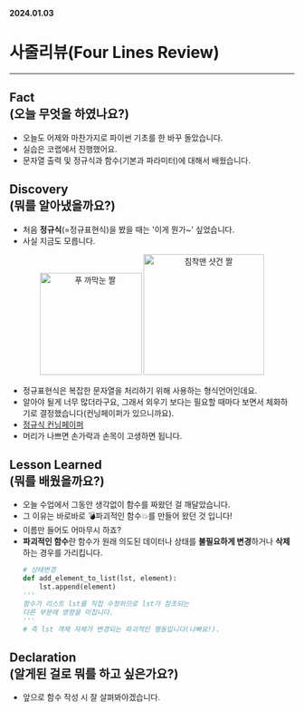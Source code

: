 **2024.01.03**
# 사줄리뷰(Four Lines Review) 
---

## Fact<br>(오늘 무엇을 하였나요?)</br>
- 오늘도 어제와 마찬가지로 파이썬 기초를 한 바꾸 돌았습니다.
- 실습은 코랩에서 진행했어요.
- 문자열 출력 및 정규식과 함수(기본과 파라미터)에 대해서 배웠습니다.

## Discovery<br>(뭐를 알아냈을까요?)</br>
- 처음 **정규식**(=정규표현식)을 봤을 때는 '이게 뭔가~' 싶었습니다.
- 사실 지금도 모릅니다.

<figure style="text-align: center;">
    <img src="https://github.com/user-attachments/assets/9d435e3b-6102-46be-906a-14067737faa7" alt="푸 까막눈 짤" width="180">
    <img src="https://github.com/user-attachments/assets/0878044a-0550-4c3c-bc88-a1b1c926ee07" alt="침착맨 샷건 짤" width = "213">
</figure>

- 정규표현식은 복잡한 문자열을 처리하기 위해 사용하는 형식언어인데요.
- 알아야 될게 너무 많더라구요, 그래서 외우기 보다는 필요할 때마다 보면서 체화하기로 결정했습니다(컨닝페이퍼가 있으니까요).
- [정규식 컨닝페이퍼](https://regexr.com/)
- 머리가 나쁘면 손가락과 손목이 고생하면 됩니다.

## Lesson Learned<br>(뭐를 배웠을까요?)</br>
- 오늘 수업에서 그동안 생각없이 함수를 짜왔던 걸 깨달았습니다.
- 그 이유는 바로바로 :bomb:파괴적인 함수:boom:를 만들어 왔던 것 입니다!
- 이름만 들어도 어마무시 하죠?
- **파괴적인 함수**란 함수가 원래 의도된 데이터나 상태를 **불필요하게 변경**하거나 **삭제**하는 경우를 가리킵니다.
    >
    ~~~ python 
    # 상태변경
    def add_element_to_list(lst, element):
        lst.append(element)
    ''' 
    함수가 리스트 lst를 직접 수정하므로 lst가 참조되는
    다른 부분에 영향을 미칩니다.
    '''
    # 즉 lst 객체 자체가 변경되는 파괴적인 행동입니다(나빠요!).
    ~~~

## Declaration<br>(알게된 걸로 뭐를 하고 싶은가요?)</br>
- 앞으로 함수 작성 시 잘 살펴봐야겠습니다.